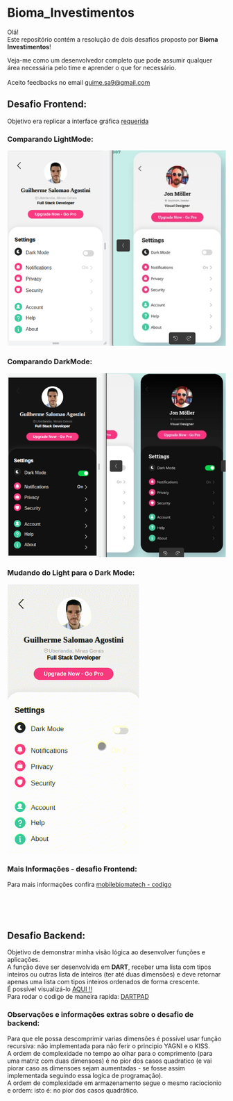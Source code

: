 # Bioma_Investimentos

Olá! \
Este repositório contém a resolução de dois desafios proposto por **Bioma Investimentos**!

Veja-me como um desenvolvedor completo que pode assumir qualquer área necessária pelo time e aprender o que for necessário. \
<br>
Aceito feedbacks no email guime.sa9@gmail.com


## Desafio Frontend:
Objetivo era replicar a interface gráfica [requerida](https://github.com/gui-sa/Bioma_Investimentos/blob/main/FirstChallenge/RequiredUI.jpeg)

### Comparando LightMode:
![](https://github.com/gui-sa/Bioma_Investimentos/blob/main/FirstChallenge/LightMode.png)

### Comparando DarkMode:
![](https://github.com/gui-sa/Bioma_Investimentos/blob/main/FirstChallenge/DarkMode.png)


### Mudando do Light para o Dark Mode:
![](https://github.com/gui-sa/Bioma_Investimentos/blob/main/FirstChallenge/Preview.gif)

### Mais Informações - desafio Frontend:
Para mais informações confira [mobilebiomatech - codigo](https://github.com/gui-sa/Bioma_Investimentos/tree/main/FirstChallenge/mobilebiomatech)\
<br>
<br>
<br>
<br>

## Desafio Backend:
Objetivo de demonstrar minha visão lógica ao desenvolver funções e aplicações. \
A função deve ser desenvolvida em **DART**, receber uma lista com tipos inteiros ou outras lista de inteiros (ter até duas dimensões) e deve retornar apenas uma lista com tipos inteiros ordenados de forma crescente. \
É possível visualizá-lo [AQUI !!](https://github.com/gui-sa/Bioma_Investimentos/blob/main/SecondChallenge/code.dart) \
Para rodar o codigo de maneira rapida: [DARTPAD](https://dartpad.dev) 

### Observações e informações extras sobre o desafio de backend:
Para que ele possa descomprimir varias dimensôes é possível usar função recursiva: não implementada para não ferir o principio YAGNI e o KISS. \
A ordem de complexidade no tempo ao olhar para o comprimento (para uma matriz com duas dimensoes) é no pior dos casos quadratico (e vai piorar caso as dimensoes sejam aumentadas - se fosse assim implementada seguindo essa logica de programação). \
A ordem de complexidade em armazenamento segue o mesmo raciocionio e ordem: isto é: no pior dos casos quadrático.



